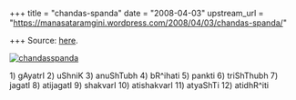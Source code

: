+++
title = "chandas-spanda"
date = "2008-04-03"
upstream_url = "https://manasataramgini.wordpress.com/2008/04/03/chandas-spanda/"

+++
Source: [here](https://manasataramgini.wordpress.com/2008/04/03/chandas-spanda/).

[![chandasspanda](https://i1.wp.com/farm3.static.flickr.com/2102/2383552659_b93b7dec09_o.png)](http://www.flickr.com/photos/24766652@N05/2383552659/ "chandasspanda by somasushma, on Flickr")

1\) gAyatrI 2) uShniK 3) anuShTubh 4) bR^ihati 5) pankti 6) triShThubh 7) jagatI 8) atijagatI 9) shakvarI 10) atishakvarI 11) atyaShTi 12) atidhR^iti
